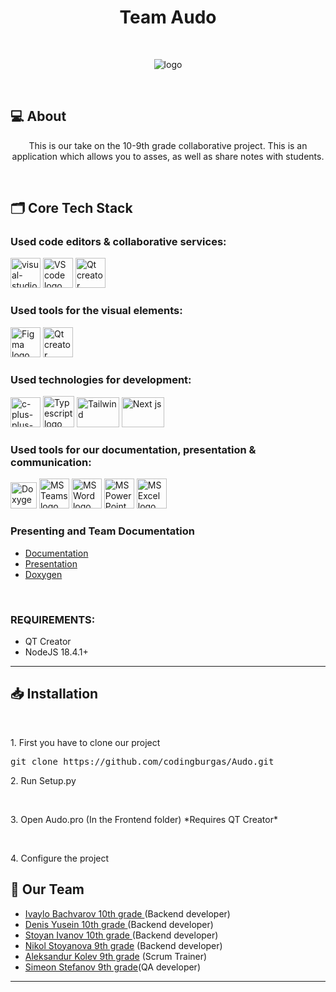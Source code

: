 <h1 align="center">Team Audo</h1>

<br>
<p align="center">
<img src="https://i.postimg.cc/DzdTCN6C/logo.png" alt = "logo" />
</p>
<br>

## 💻 About
<p align="center">This is our take on the 10-9th grade collaborative project. This is an application which allows you to asses, as well as share notes with students.
</p>
<p align="center">


<br>

## 🗂️ Core Tech Stack

### Used code editors & collaborative services:

<p align="left" gap="10px">
<a href="https://visualstudio.microsoft.com/"><img width="48" height="48" src="https://img.icons8.com/fluency/48/visual-studio.png" alt="visual-studio"/></a>
<a href="https://code.visualstudio.com/"><img src="https://img.icons8.com/color/344/visual-studio-code-2019.png" alt="VS code logo" width=48px /></a>
  <a href="https://www.qt.io/"><img src="https://upload.wikimedia.org/wikipedia/commons/thumb/0/0b/Qt_logo_2016.svg/2560px-Qt_logo_2016.svg.png" alt="Qt creator" width=48px /></a>
</p>

### Used tools for the visual elements:

<p align="left" gap="10px">
<a href="https://www.figma.com/"><img src="https://img.icons8.com/color/344/figma--v1.png" alt="Figma logo" width=48px/></a>
  <a href="https://www.qt.io/"><img src="https://upload.wikimedia.org/wikipedia/commons/thumb/0/0b/Qt_logo_2016.svg/2560px-Qt_logo_2016.svg.png" alt="Qt creator" width=48px /></a>
</p>

### Used technologies for development:
<p align="left gap="10px">
    <a href="https://cplusplus.com/"><img width="48" height="48" src="https://img.icons8.com/fluency/48/c-plus-plus-logo.png" alt="c-plus-plus-logo"/></a>
    <a href="https://www.typescriptlang.org/"><img src="https://upload.wikimedia.org/wikipedia/commons/thumb/4/4c/Typescript_logo_2020.svg/2048px-Typescript_logo_2020.svg.png" alt="Typescript logo" width=50px /></a>
    <a href="https://tailwindcss.com/"> <img width="68" height="48" src="https://seeklogo.com/images/T/tailwind-css-logo-5AD4175897-seeklogo.com.png"  alt="Tailwind"/></a>
    <a href="https://nextjs.org/"> <img width="68" height="48" src="https://gorzelinski.com/static/1db41e3ecd311724a15306b270d99dd9/6e87d/next-js-logo.png" alt="Next js"/></a>
</p>

### Used tools for our documentation, presentation & communication:
<p align="left">
<a href="https://www.doxygen.nl/"><img src="https://images-wixmp-ed30a86b8c4ca887773594c2.wixmp.com/i/6ac1857f-f453-48fa-b3b9-4033de693b17/dbd0jys-fde5ad33-8c95-4dea-83fc-56c72aea2eb1.png" alt="Doxygen logo" width=42px /></a>
<a href="https://www.microsoft.com/en/microsoft-teams/group-chat-software"><img src="https://img.icons8.com/fluency/48/microsoft-teams-2019.png" alt = "MS Teams logo" width=48px /></a>
<a href="https://www.microsoft.com/en-ww/microsoft-365/word"><img src="https://img.icons8.com/color/48/microsoft-word-2019--v2.png" alt="MS Word logo" width=48px /></a>
<a href="https://www.microsoft.com/en-ww/microsoft-365/powerpoint"><img src="https://img.icons8.com/color/344/ms-powerpoint.png" alt="MS PowerPoint logo" width=48px /></a>
  <a href="https://www.microsoft.com/en-ww/microsoft-365/excel"><img src="https://upload.wikimedia.org/wikipedia/commons/thumb/3/34/Microsoft_Office_Excel_%282019%E2%80%93present%29.svg/1101px-Microsoft_Office_Excel_%282019%E2%80%93present%29.svg.png" alt="MS Excel logo" width=48px /></a>
</p>

### Presenting and Team Documentation

- [Documentation]()
- [Presentation]()
- [Doxygen]()

<br>

### REQUIREMENTS:
- QT Creator
- NodeJS 18.4.1+

<hr>


## 📥 Installation
<br>

<p>1. First you have to clone our project  </p>
<pre>git clone https://github.com/codingburgas/Audo.git</pre>
<p>2. Run Setup.py</p>
<br>
<p>3. Open Audo.pro (In the Frontend folder) *Requires QT Creator* </p>

<br>
<p>4. Configure the project </p>


## 🧒 Our Team

- <a href = "https://github.com/ISBachvarov21"> Ivaylo Bachvarov 10th grade </a> (Backend developer)
- <a href = "https://github.com/DAYusein211"> Denis Yusein 10th grade </a> (Backend developer)
- <a href = "https://github.com/SDIvanov21"> Stoyan Ivanov 10th grade </a> (Backend developer)
- <a href = "https://github.com/NSStoyanova22"> Nikol Stoyanova 9th grade</a> (Backend developer)
- <a href = "https://github.com/AMKolev22"> Aleksandur Kolev 9th grade</a> (Scrum Trainer)
- <a href = "https://github.com/SSStefanov2223"> Simeon Stefanov 9th grade</a>(QA developer)
<hr>
<br>
